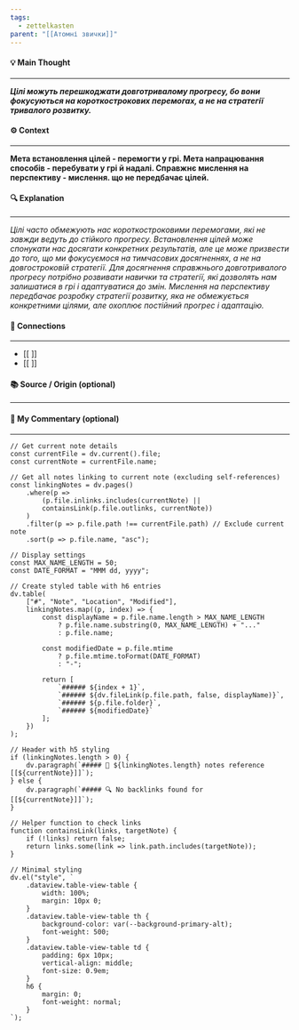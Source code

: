```yaml
---
tags:
  - zettelkasten
parent: "[[Атомні звички]]"
---
```

#### 💡 Main Thought  
---
***Цілі можуть перешкоджати довготривалому прогресу, бо вони фокусуються на короткострокових перемогах, а не на стратегії тривалого розвитку.***

#### ⚙ Context  
---
**Мета встановлення цілей -  перемогти у грі. Мета напрацювання способів - перебувати у грі й надалі. Справжнє мислення на перспективу - мислення. що не передбачає цілей.**

#### 🔍 Explanation  
---
*Цілі часто обмежують нас короткостроковими перемогами, які не завжди ведуть до стійкого прогресу. Встановлення цілей може спонукати нас досягати конкретних результатів, але це може призвести до того, що ми фокусуємося на тимчасових досягненнях, а не на довгостроковій стратегії. Для досягнення справжнього довготривалого прогресу потрібно розвивати навички та стратегії, які дозволять нам залишатися в грі і адаптуватися до змін. Мислення на перспективу передбачає розробку стратегії розвитку, яка не обмежується конкретними цілями, але охоплює постійний прогрес і адаптацію.*

#### 🧱 Connections  
---
- [[ ]]  
- [[ ]]


#### 📚 Source / Origin (optional)  
---


#### 🧠 My Commentary (optional)  
---


```dataviewjs
// Get current note details
const currentFile = dv.current().file;
const currentNote = currentFile.name;

// Get all notes linking to current note (excluding self-references)
const linkingNotes = dv.pages()
    .where(p => 
        (p.file.inlinks.includes(currentNote) || 
        containsLink(p.file.outlinks, currentNote))
    )
    .filter(p => p.file.path !== currentFile.path) // Exclude current note
    .sort(p => p.file.name, "asc");

// Display settings
const MAX_NAME_LENGTH = 50;
const DATE_FORMAT = "MMM dd, yyyy";

// Create styled table with h6 entries
dv.table(
    ["#", "Note", "Location", "Modified"],
    linkingNotes.map((p, index) => {
        const displayName = p.file.name.length > MAX_NAME_LENGTH
            ? p.file.name.substring(0, MAX_NAME_LENGTH) + "..." 
            : p.file.name;
        
        const modifiedDate = p.file.mtime 
            ? p.file.mtime.toFormat(DATE_FORMAT) 
            : "-";

        return [
            `###### ${index + 1}`,
            `###### ${dv.fileLink(p.file.path, false, displayName)}`,
            `###### ${p.file.folder}`,
            `###### ${modifiedDate}`
        ];
    })
);

// Header with h5 styling
if (linkingNotes.length > 0) {
    dv.paragraph(`##### 📌 ${linkingNotes.length} notes reference [[${currentNote}]]`);
} else {
    dv.paragraph(`##### 🔍 No backlinks found for [[${currentNote}]]`);
}

// Helper function to check links
function containsLink(links, targetNote) {
    if (!links) return false;
    return links.some(link => link.path.includes(targetNote));
}

// Minimal styling
dv.el("style", `
    .dataview.table-view-table {
        width: 100%;
        margin: 10px 0;
    }
    .dataview.table-view-table th {
        background-color: var(--background-primary-alt);
        font-weight: 500;
    }
    .dataview.table-view-table td {
        padding: 6px 10px;
        vertical-align: middle;
        font-size: 0.9em;
    }
    h6 {
        margin: 0;
        font-weight: normal;
    }
`);
```